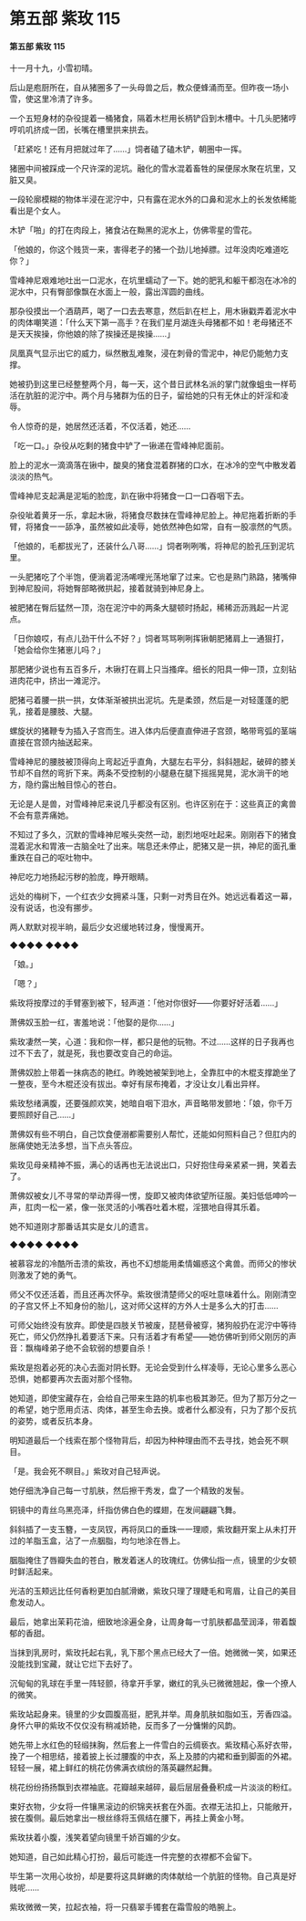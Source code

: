 # 第五部 紫玫 115

#### 第五部 紫玫 115

十一月十九，小雪初晴。

后山是庖厨所在，自从猪圈多了一头母兽之后，教众便蜂涌而至。但昨夜一场小雪，使这里冷清了许多。

一个五短身材的杂役提着一桶猪食，隔着木栏用长柄铲舀到木槽中。十几头肥猪哼哼叽叽挤成一团，长嘴在槽里拱来拱去。

「赶紧吃！还有月把就过年了……」饲者磕了磕木铲，朝圈中一挥。

猪圈中间被踩成一个尺许深的泥坑。融化的雪水混着畜牲的屎便尿水聚在坑里，又脏又臭。

一段轮廓模糊的物体半浸在泥泞中，只有露在泥水外的口鼻和泥水上的长发依稀能看出是个女人。

木铲「啪」的打在肉段上，猪食沾在黝黑的泥水上，仿佛零星的雪花。

「他娘的，你这个贱货一来，害得老子的猪一个劲儿地掉膘。过年没肉吃难道吃你？」

雪峰神尼艰难地吐出一口泥水，在坑里蠕动了一下。她的肥乳和躯干都泡在冰冷的泥水中，只有臀部像飘在水面上一般，露出浑圆的曲线。

那杂役摸出一个酒葫芦，喝了一口去去寒意，然后趴在栏上，用木锹戳弄着泥水中的肉体嘲笑道：「什么天下第一高手？在我们星月湖连头母猪都不如！老母猪还不是天天挨操，你他娘的除了挨操还是挨操……」

凤凰真气显示出它的威力，纵然散乱难聚，浸在刺骨的雪泥中，神尼仍能勉力支撑。

她被扔到这里已经整整两个月，每一天，这个昔日武林名派的掌门就像蛆虫一样苟活在肮脏的泥泞中。两个月与猪群为伍的日子，留给她的只有无休止的奸淫和凌辱。

令人惊奇的是，她居然还活着，不仅活着，她还……

「吃一口。」杂役从吃剩的猪食中铲了一锹递在雪峰神尼面前。

脸上的泥水一滴滴落在锹中，酸臭的猪食混着群猪的口水，在冰冷的空气中散发着淡淡的热气。

雪峰神尼支起满是泥垢的脸庞，趴在锹中将猪食一口一口吞咽下去。

杂役呲着黄牙一乐，拿起木锹，将猪食尽数抹在雪峰神尼脸上。神尼拖着折断的手臂，将猪食一一舔净，虽然被如此凌辱，她依然神色如常，自有一股凛然的气质。

「他娘的，毛都拔光了，还装什么八哥……」饲者咧咧嘴，将神尼的脸孔压到泥坑里。

一头肥猪吃了个半饱，便淌着泥汤唏哩光荡地窜了过来。它也是熟门熟路，猪嘴伸到神尼股间，将她臀部略微拱起，接着就骑到神尼身上。

被肥猪在臀后猛然一顶，泡在泥泞中的两条大腿顿时扬起，稀稀沥沥溅起一片泥点。

「日你娘哎，有点儿劲干什么不好？」饲者骂骂咧咧挥锹朝肥猪肩上一通狠打，「她会给你生猪崽儿吗？」

那肥猪少说也有五百多斤，木锹打在肩上只当搔痒。细长的阳具一伸一顶，立刻钻进肉花中，挤出一滩泥泞。

肥猪弓着腰一拱一拱，女体渐渐被拱出泥坑。先是柔颈，然后是一对轻蓬蓬的肥乳，接着是腰肢、大腿。

螺旋状的猪鞭专为插入子宫而生。进入体内后便直直伸进子宫颈，略带弯弧的茎端直接在宫颈内抽送起来。

雪峰神尼的腰肢被顶得向上弯起近乎直角，大腿左右平分，斜斜翘起，破碎的膝关节却不自然的弯折下来。两条不受控制的小腿悬在腿下摇摇晃晃，泥水淌干的地方，隐约露出触目惊心的苍白。

无论是人是兽，对雪峰神尼来说几乎都没有区别。也许区别在于：这些真正的禽兽不会有意弄痛她。

不知过了多久，沉默的雪峰神尼喉头突然一动，剧烈地呕吐起来。刚刚吞下的猪食混着泥水和胃液一古脑全吐了出来。喘息还未停止，肥猪又是一拱，神尼的面孔重重跌在自己的呕吐物中。

神尼吃力地扬起污秽的脸庞，睁开眼睛。

远处的梅树下，一个红衣少女拥紧斗篷，只剩一对秀目在外。她远远看着这一幕，没有说话，也没有挪步。

两人默默对视半晌，最后少女迟缓地转过身，慢慢离开。

◆◆◆◆ ◆◆◆◆

「娘。」

「嗯？」

紫玫将按摩过的手臂塞到被下，轻声道：「他对你很好——你要好好活着……」

萧佛奴玉脸一红，害羞地说：「他娶的是你……」

紫玫凄然一笑，心道：我和你一样，都只是他的玩物。不过……这样的日子我再也过不下去了，就是死，我也要改变自己的命运。

萧佛奴脸上带着一抹病态的艳红。昨晚她被架到地上，全靠肛中的木棍支撑跪坐了一整夜，至今木棍还没有拔出。幸好有尿布掩着，才没让女儿看出异样。

紫玫愁绪满腹，还要强颜欢笑，她暗自咽下泪水，声音略带发颤地：「娘，你千万要照顾好自己……」

萧佛奴有些不明白，自己饮食便溺都需要别人帮忙，还能如何照料自己？但肛内的胀痛使她无法多想，当下点头答应。

紫玫见母亲精神不振，满心的话再也无法说出口，只好抱住母亲紧紧一拥，笑着去了。

萧佛奴被女儿不寻常的举动弄得一愣，旋即又被肉体欲望所征服。美妇低低呻吟一声，肛肉一松一紧，像一张灵活的小嘴吞吐着木棍，淫猥地自得其乐着。

她不知道刚才那番话其实是女儿的遗言。

◆◆◆◆ ◆◆◆◆

被慕容龙的冷酷所击溃的紫玫，再也不幻想能用柔情媚惑这个禽兽。而师父的惨状则激发了她的勇气。

师父不仅还活着，而且还再次怀孕。紫玫很清楚师父的呕吐意味着什么。刚刚清空的子宫又怀上不知身份的胎儿，这对师父这样的方外人士是多么大的打击……

可师父始终没有放弃。即使是四肢关节被废，琵琶骨被穿，猪狗般扔在泥泞中等待死亡，师父仍然挣扎着要活下来。只有活着才有希望——她仿佛听到师父刚厉的声音：飘梅峰弟子绝不会软弱的想要自杀！

紫玫是抱着必死的决心去面对阴长野。无论会受到什么样凌辱，无论心里多么恶心恐惧，她都要再次去面对那个怪物。

她知道，即使宝藏存在，会给自己带来生路的机率也极其渺茫。但为了那万分之一的希望，她宁愿用贞洁、肉体，甚至生命去换。或者什么都没有，只为了那个反抗的姿势，或者反抗本身。

明知道最后一个线索在那个怪物背后，却因为种种理由而不去寻找，她会死不瞑目。

「是。我会死不瞑目。」紫玫对自己轻声说。

她仔细洗净自己每一寸肌肤，然后擦干秀发，盘了一个精致的发髻。

铜镜中的青丝乌黑亮泽，纤指仿佛白色的蝶翅，在发间翩翩飞舞。

斜斜插了一支玉簪，一支凤钗，再将凤口的垂珠一一理顺，紫玫翻开案上从未打开过的羊脂玉盒，沾了一点胭脂，均匀地涂在唇上。

胭脂掩住了唇瓣失血的苍白，散发着迷人的玫瑰红。仿佛仙指一点，镜里的少女顿时鲜活起来。

光洁的玉颊远比任何香粉更加白腻滑嫩，紫玫只理了理睫毛和弯眉，让自己的美目愈发动人。

最后，她拿出茉莉花油，细致地涂遍全身，让周身每一寸肌肤都晶莹润泽，带着馥郁的香甜。

当抹到乳房时，紫玫托起右乳，乳下那个黑点已经大了一倍。她微微一笑，如果还没能找到宝藏，就让它烂下去好了。

沉甸甸的乳球在手里一阵轻颤，待拿开手掌，嫩红的乳头已微微翘起，像一个撩人的微笑。

紫玫站起身来。镜里的少女圆腹高挺，肥乳并举。周身肌肤如脂如玉，芳香四溢。身怀六甲的紫玫不仅仅没有稍减娇艳，反而多了一分慵懒的风韵。

她先带上水红色的轻缎抹胸，然后套上一件雪白的云绸亵衣。紫玫精心系好衣带，挽了一个相思结，接着披上长过腰腹的中衣，系上及膝的内裙和垂到脚面的外裙。轻轻一展，裙上鲜红的桃花仿佛满衣缤纷的落英翩然起舞。

桃花纷纷扬扬飘到衣襟袖底。花瓣越来越碎，最后层层叠叠积成一片淡淡的粉红。

束好衣物，少女将一件镶黑滚边的织锦夹袄套在外面。衣襟无法扣上，只能敞开，披在腹侧。最后她拿出一根丝绦将玉佩结在腰下，再挂上黄金小弩。

紫玫扶着小腹，浅笑着望向镜里千娇百媚的少女。

她知道，自己如此精心打扮，最后可能连一件完整的衣襟都不会留下。

毕生第一次用心妆扮，却是要将这具鲜嫩的肉体献给一个肮脏的怪物。自己真是好贱呢……

紫玫微微一笑，拉起衣袖，将一只翡翠手镯套在霜雪般的皓腕上。

